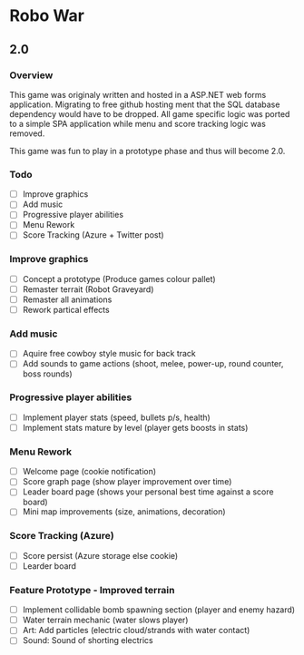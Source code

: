 # Robo War
## 2.0

### Overview
This game was originaly written and hosted in a ASP.NET web forms application.
Migrating to free github hosting ment that the SQL database dependency would have to be dropped. All game specific logic was ported to a simple SPA application while menu and score tracking logic was removed.

This game was fun to play in a prototype phase and thus will become 2.0.


### Todo
- [ ] Improve graphics
- [ ] Add music
- [ ] Progressive player abilities
- [ ] Menu Rework
- [ ] Score Tracking (Azure + Twitter post)

### Improve graphics
- [ ] Concept a prototype (Produce games colour pallet)
- [ ] Remaster terrait (Robot Graveyard)
- [ ] Remaster all animations
- [ ] Rework partical effects

### Add music
- [ ] Aquire free cowboy style music for back track
- [ ] Add sounds to game actions (shoot, melee, power-up, round counter, boss rounds)

### Progressive player abilities
- [ ] Implement player stats (speed, bullets p/s, health)
- [ ] Implement stats mature by level (player gets boosts in stats)

### Menu Rework
- [ ] Welcome page (cookie notification)
- [ ] Score graph page (show player improvement over time)
- [ ] Leader board page (shows your personal best time against a score board)
- [ ] Mini map improvements (size, animations, decoration)

### Score Tracking (Azure)
- [ ] Score persist (Azure storage else cookie)
- [ ] Learder board

### Feature Prototype - Improved terrain
- [ ] Implement collidable bomb spawning section (player and enemy hazard)
- [ ] Water terrain mechanic (water slows player)
- [ ] Art: Add particles (electric cloud/strands with water contact)
- [ ] Sound: Sound of shorting electrics
